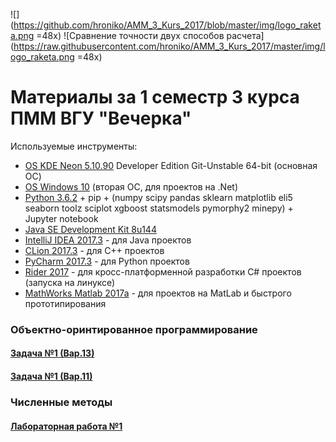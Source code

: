 ![](https://github.com/hroniko/AMM_3_Kurs_2017/blob/master/img/logo_raketa.png =48x) 
![Сравнение точности двух способов расчета](https://raw.githubusercontent.com/hroniko/AMM_3_Kurs_2017/master/img/logo_raketa.png =48x)
# Материалы за 1 семестр 3 курса ПММ ВГУ "Вечерка"

Используемые инструменты:

- [OS KDE Neon 5.10.90](https://neon.kde.org/download) Developer Edition Git-Unstable 64-bit (основная ОС)
- [OS Windows 10](https://www.microsoft.com/ru-ru/windows) (вторая ОС, для проектов на .Net)
- [Python 3.6.2](https://pypi.python.org/pypi) + pip + (numpy scipy pandas sklearn matplotlib eli5 seaborn toolz sciplot xgboost statsmodels pymorphy2 minepy) + Jupyter notebook
- [Java SE Development Kit 8u144](http://www.oracle.com/technetwork/java/javase/downloads/jdk8-downloads-2133151.html)
- [IntelliJ IDEA 2017.3](https://www.jetbrains.com/idea/) - для Java проектов
- [CLion 2017.3](https://www.jetbrains.com/clion/) - для C++ проектов
- [PyCharm 2017.3](https://www.jetbrains.com/pycharm/) - для Python проектов
- [Rider 2017](https://www.jetbrains.com/rider/) - для кросс-платформенной разработки C# проектов (запуска на линуксе)
- [MathWorks Matlab 2017a](https://www.mathworks.com/company/newsroom/mathworks-announces-release-2017a-of-the-matlab-and-simulink-pro.html) - для проектов на MatLab и быстрого прототипирования


### Объектно-оринтированное программирование
#### [Задача №1 (Вар.13)](./OOP_01.md)
#### [Задача №1 (Вар.11)](./OOP_01z.md)


### Численные методы
#### [Лабораторная работа №1](./NM_01.md)
